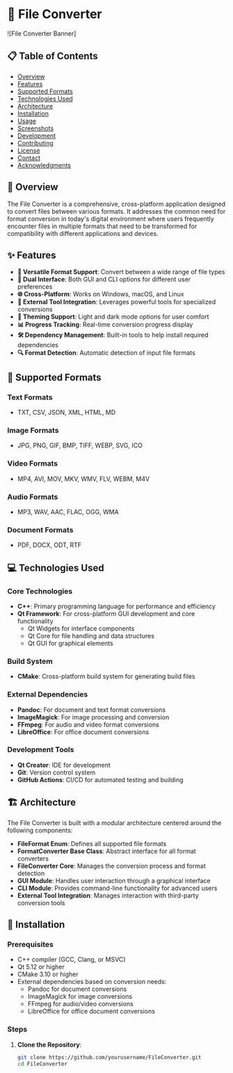 # 🔄 File Converter

![File Converter Banner]

## 📋 Table of Contents
- [Overview](#overview)
- [Features](#features)
- [Supported Formats](#supported-formats)
- [Technologies Used](#technologies-used)
- [Architecture](#architecture)
- [Installation](#installation)
- [Usage](#usage)
- [Screenshots](#screenshots)
- [Development](#development)
- [Contributing](#contributing)
- [License](#license)
- [Contact](#contact)
- [Acknowledgments](#acknowledgments)

## 📝 Overview

The File Converter is a comprehensive, cross-platform application designed to convert files between various formats. It addresses the common need for format conversion in today's digital environment where users frequently encounter files in multiple formats that need to be transformed for compatibility with different applications and devices.

## ✨ Features

- **🔄 Versatile Format Support**: Convert between a wide range of file types
- **👥 Dual Interface**: Both GUI and CLI options for different user preferences
- **🌐 Cross-Platform**: Works on Windows, macOS, and Linux
- **🔌 External Tool Integration**: Leverages powerful tools for specialized conversions
- **🎨 Theming Support**: Light and dark mode options for user comfort
- **📊 Progress Tracking**: Real-time conversion progress display
- **🛠️ Dependency Management**: Built-in tools to help install required dependencies
- **🔍 Format Detection**: Automatic detection of input file formats

## 📁 Supported Formats

### Text Formats
- TXT, CSV, JSON, XML, HTML, MD

### Image Formats
- JPG, PNG, GIF, BMP, TIFF, WEBP, SVG, ICO

### Video Formats
- MP4, AVI, MOV, MKV, WMV, FLV, WEBM, M4V

### Audio Formats
- MP3, WAV, AAC, FLAC, OGG, WMA

### Document Formats
- PDF, DOCX, ODT, RTF

## 💻 Technologies Used

### Core Technologies
- **C++**: Primary programming language for performance and efficiency
- **Qt Framework**: For cross-platform GUI development and core functionality
  - Qt Widgets for interface components
  - Qt Core for file handling and data structures
  - Qt GUI for graphical elements

### Build System
- **CMake**: Cross-platform build system for generating build files

### External Dependencies
- **Pandoc**: For document and text format conversions
- **ImageMagick**: For image processing and conversion
- **FFmpeg**: For audio and video format conversions
- **LibreOffice**: For office document conversions

### Development Tools
- **Qt Creator**: IDE for development
- **Git**: Version control system
- **GitHub Actions**: CI/CD for automated testing and building

## 🏗️ Architecture

The File Converter is built with a modular architecture centered around the following components:

- **FileFormat Enum**: Defines all supported file formats
- **FormatConverter Base Class**: Abstract interface for all format converters
- **FileConverter Core**: Manages the conversion process and format detection
- **GUI Module**: Handles user interaction through a graphical interface
- **CLI Module**: Provides command-line functionality for advanced users
- **External Tool Integration**: Manages interaction with third-party conversion tools

## 🔧 Installation

### Prerequisites
- C++ compiler (GCC, Clang, or MSVC)
- Qt 5.12 or higher
- CMake 3.10 or higher
- External dependencies based on conversion needs:
  - Pandoc for document conversions
  - ImageMagick for image conversions
  - FFmpeg for audio/video conversions
  - LibreOffice for office document conversions

### Steps

1. **Clone the Repository**:
   ```bash
   git clone https://github.com/yourusername/FileConverter.git
   cd FileConverter
